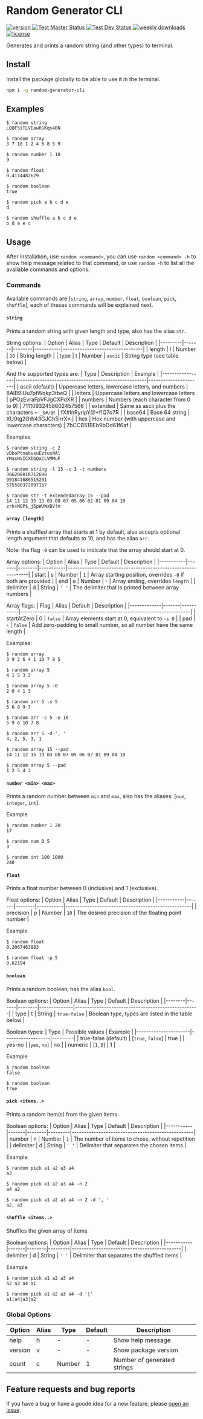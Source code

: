 # Random Generator CLI

<p>
  <!-- NPM version badge -->
  <a href="https://www.npmjs.com/package/random-generator-cli">
    <img src="https://img.shields.io/npm/v/random-generator-cli" alt="version"/>
  </a>

  <!-- Github "Test Main" workflow status -->
  <a href="https://github.com/AmrSaber/random-cli/actions">
    <img src="https://github.com/AmrSaber/random-cli/workflows/Test%20Master/badge.svg" alt="Test Master Status"/>
  </a>

  <!-- Github "Test Dev" workflow status -->
  <a href="https://github.com/AmrSaber/random-cli/actions">
    <img src="https://github.com/AmrSaber/random-cli/workflows/Test%20Dev/badge.svg" alt="Test Dev Status"/>
  </a>

  <!-- NPM weekly downloads -->
  <a href="https://www.npmjs.com/package/random-generator-cli">
    <img src="https://img.shields.io/npm/dw/random-generator-cli" alt="weekly downloads"/>
  </a>

  <!-- License -->
  <a href="https://github.com/AmrSaber/random-cli/blob/master/LICENSE">
    <img src="https://img.shields.io/npm/l/random-generator-cli" alt="license"/>
  </a>
</p>

Generates and prints a random string (and other types) to terminal.

## Install
Install the package globally to be able to use it in the terminal.

```bash
npm i -g random-generator-cli
```

## Examples
```
$ random string
LQQF5iTLVEawRGKqs4BN

$ random array
3 7 10 1 2 4 6 8 5 9

$ random number 1 10
9

$ random float
0.4114482629

$ random boolean
true

$ random pick a b c d e
d

$ random shuffle a b c d e
b d a e c
```

## Usage
After installation, use `random <command>`, you can use `random <command> -h` to show help message related to that command, or use `random -h` to list all the available commands and options.

### Commands
Available commands are [`string`, `array`, `number`, `float`, `boolean`, `pick`, `shuffle`], each of theses commands will be explained next.

#### `string`
Prints a random string with given length and type, also has the alias `str`.

String options:
| Option  | Alias | Type   | Default   | Description                     |
|---------|-------|--------|-----------|---------------------------------|
| length  | l     | Number | `20`      | String length                   |
| type    | t     | Number | `ascii`   | String type (see table below)   |

And the supported types are:
| Type            | Description                                          | Example              |
|-----------------|------------------------------------------------------|----------------------|
| ascii (default) | Uppercase letters, lowercase letters, and numbers    | 8AlB9IUu7ptWqkp3tbeQ |
| letters         | Uppercase letters and lowercase letters              | pPOzEvraFpVFJgCXPdXR |
| numbers         | Numbers (each character from 0 to 9)                 | 71110932458602457566 |
| extended        | Same as ascii plus the characters `+-_$#/@!`         | fX#InRyripY@+f!Q7o7R |
| base64          | Base 64 string                                       | XU0tg2OW43GJCh5IrrX= |
| hex             | Hex number (with uppercase and lowercase characters) | 7bCCB51BEb9bDd61f6af |

Examples
```
$ random string -c 2
vDboPtnabvsuEztusNAl
YMasHVICXbbQxCLVMMuF

$ random string -l 15 -c 3 -t numbers
366208018712690
991841686515201
575580372097167

$ random str -t extendedarray 15 --pad
14 11 12 15 13 03 08 07 05 06 02 01 09 04 10
zrk+MQP$_j5pWUWxBV!m
```

#### `array [length]`
Prints a shuffled array that starts at 1 by default, also accepts optional length argument that defaults to 10, and has the alias `arr`.

Note: the flag `-0` can be used to indicate that the array should start at 0.

Array options:
| Option    | Alias | Type   | Default   | Description                                                  |
|-----------|-------|--------|-----------|--------------------------------------------------------------|
| start     | s     | Number | `1`       | Array starting position, overrides `-0` if both are provided |
| end       | e     | Number | -         | Array ending, overrides `length`                             |
| delimiter | d     | String | `' '`     | The delimiter that is printed between array numbers          |

Array flags:
| Flag        | Alias | Default   | Description                                                          |
|-------------|-------|-----------|----------------------------------------------------------------------|
| startAtZero | 0     | `false`   | Array elements start at 0, equivalent to `-s 0`                      |
| pad         | -     | `false`   | Add zero-padding to small number, so all number have the same length |

Examples:
```
$ random array
3 9 2 6 4 1 10 7 8 5

$ random array 5
4 1 5 3 2

$ random array 5 -0
2 0 4 1 3

$ random arr 5 -s 5
5 6 8 9 7

$ random arr -s 5 -e 10
5 9 6 10 7 8

$ random arr 5 -d ', '
4, 2, 5, 3, 1

$ random array 15 --pad
14 11 12 15 13 03 08 07 05 06 02 01 09 04 10

$ random array 5 --pad
1 2 5 4 3
```

#### `number <min> <max>`
Prints a random number between `min` and `max`, also has the aliases: [`num`, `integer`, `int`].

Example
```
$ random number 1 20
17

$ random num 0 5
3

$ random int 100 1000
240
```

#### `float`
Prints a float number between 0 (inclusive) and 1 (exclusive).

Float options:
| Option    | Alias | Type   | Default   | Description                                        |
|-----------|-------|--------|-----------|----------------------------------------------------|
| precision | p     | Number | `10`      | The desired precision of the floating point number |

Example
```
$ random float
0.2067463883

$ random float -p 5
0.62194
```

#### `boolean`
Prints a random boolean, has the alias `bool`.

Boolean options:
| Option | Alias | Type   | Default      | Description                                       |
|--------|-------|--------|--------------|---------------------------------------------------|
| type   | t     | String | `true-false` | Boolean type, types are listed in the table below |

Boolean types:
| Type                 | Possible values   | Example |
|----------------------|-------------------|---------|
| true-false (default) | [`true`, `false`] | true    |
| yes-no               | [`yes`, `no`]     | no      |
| numeric              | [`1`, `0`]        | 1       |

Example
```
$ random boolean
false

$ random boolean
true
```

#### `pick <items..>`
Prints a random item(s) from the given items

Boolean options:
| Option    | Alias | Type   | Default | Description                                      |
|-----------|-------|--------|---------|--------------------------------------------------|
| number    | n     | Number | `1`     | The number of items to chose, without repetition |
| delimiter | d     | String | `' '`   | Delimiter that separates the chosen items        |

Example
```
$ random pick a1 a2 a3 a4
a3

$ random pick a1 a2 a3 a4 -n 2
a4 a2

$ random pick a1 a2 a3 a4 -n 2 -d ', '
a2, a3
```

#### `shuffle <items..>`
Shuffles the given array of items

Boolean options:
| Option    | Alias | Type   | Default | Description                                 |
|-----------|-------|--------|---------|---------------------------------------------|
| delimiter | d     | String | `' '`   | Delimiter that separates the shuffled items |

Example
```
$ random pick a1 a2 a3 a4
a2 a3 a4 a1

$ random pick a1 a2 a3 a4 -d '|'
a1|a4|a3|a2
```

### Global Options

| Option  | Alias | Type   | Default | Description                 |
|---------|-------|--------|---------|-----------------------------|
| help    | h     | -      | -       | Show help message           |
| version | v     | -      | -       | Show package version        |
| count   | c     | Number | 1       | Number of generated strings |


## Feature requests and bug reports
If you have a bug or have a goode idea for a new feature, please [open an issue](https://github.com/AmrSaber/rand-string/issues).